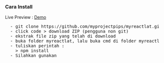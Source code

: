 <h3>Cara Install</h3>

<span>Live Preview : </span>
<a href="https://myprojectpips.github.io/myreactlat/">Demo</a>

<pre>
  - git clone https://github.com/myprojectpips/myreactlat.git (bagi pengguna git)
  - click code > download ZIP (pengguna non git)
  - ekstrak file zip yang telah di download
  - buka folder myreactlat, lalu buka cmd di folder myreactlat
  - tuliskan perintah :
    > npm install
  - Silahkan gunakan
</pre>